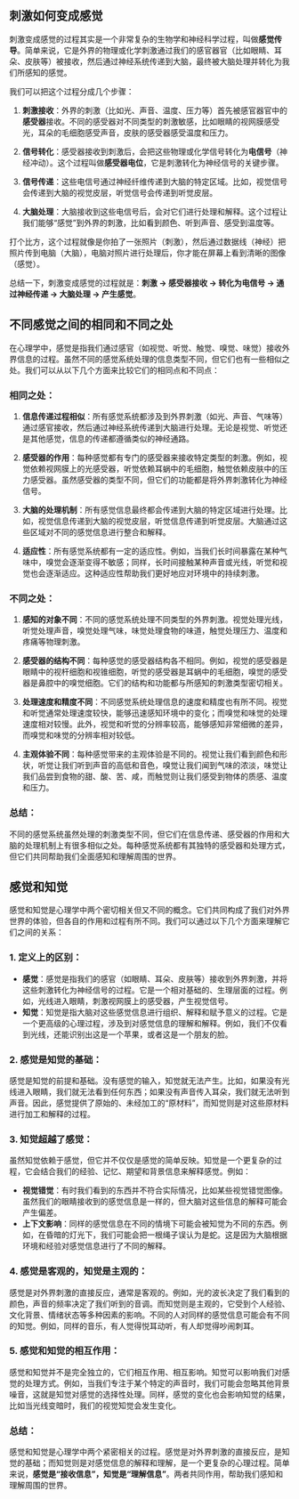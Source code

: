 ## 刺激如何变成感觉

刺激变成感觉的过程其实是一个非常复杂的生物学和神经科学过程，叫做**感觉传导**。简单来说，它是外界的物理或化学刺激通过我们的感官器官（比如眼睛、耳朵、皮肤等）被接收，然后通过神经系统传递到大脑，最终被大脑处理并转化为我们所感知的感觉。

我们可以把这个过程分成几个步骤：

1. **刺激接收**：外界的刺激（比如光、声音、温度、压力等）首先被感官器官中的**感受器**接收。不同的感受器对不同类型的刺激敏感，比如眼睛的视网膜感受光，耳朵的毛细胞感受声音，皮肤的感受器感受温度和压力。

2. **信号转化**：感受器接收到刺激后，会把这些物理或化学信号转化为**电信号**（神经冲动）。这个过程叫做**感受器电位**，它是刺激转化为神经信号的关键步骤。

3. **信号传递**：这些电信号通过神经纤维传递到大脑的特定区域。比如，视觉信号会传递到大脑的视觉皮层，听觉信号会传递到听觉皮层。

4. **大脑处理**：大脑接收到这些电信号后，会对它们进行处理和解释。这个过程让我们能够“感觉”到外界的刺激，比如看到颜色、听到声音、感受到温度等。

打个比方，这个过程就像是你拍了一张照片（刺激），然后通过数据线（神经）把照片传到电脑（大脑），电脑对照片进行处理后，你才能在屏幕上看到清晰的图像（感觉）。

总结一下，刺激变成感觉的过程就是：**刺激 → 感受器接收 → 转化为电信号 → 通过神经传递 → 大脑处理 → 产生感觉**。

## 不同感觉之间的相同和不同之处

在心理学中，感觉是指我们通过感官（如视觉、听觉、触觉、嗅觉、味觉）接收外界信息的过程。虽然不同的感觉系统处理的信息类型不同，但它们也有一些相似之处。我们可以从以下几个方面来比较它们的相同点和不同点：

### 相同之处：

1. **信息传递过程相似**：所有感觉系统都涉及到外界刺激（如光、声音、气味等）通过感官接收，然后通过神经系统传递到大脑进行处理。无论是视觉、听觉还是其他感觉，信息的传递都遵循类似的神经通路。
2. **感受器的作用**：每种感觉都有专门的感受器来接收特定类型的刺激。例如，视觉依赖视网膜上的光感受器，听觉依赖耳蜗中的毛细胞，触觉依赖皮肤中的压力感受器。虽然感受器的类型不同，但它们的功能都是将外界刺激转化为神经信号。

3. **大脑的处理机制**：所有感觉信息最终都会传递到大脑的特定区域进行处理。比如，视觉信息传递到大脑的视觉皮层，听觉信息传递到听觉皮层。大脑通过这些区域对不同的感觉信息进行整合和解释。

4. **适应性**：所有感觉系统都有一定的适应性。例如，当我们长时间暴露在某种气味中，嗅觉会逐渐变得不敏感；同样，长时间接触某种声音或光线，听觉和视觉也会逐渐适应。这种适应性帮助我们更好地应对环境中的持续刺激。

### 不同之处：

1. **感知的对象不同**：不同的感觉系统处理不同类型的外界刺激。视觉处理光线，听觉处理声音，嗅觉处理气味，味觉处理食物的味道，触觉处理压力、温度和疼痛等物理刺激。

2. **感受器的结构不同**：每种感觉的感受器结构各不相同。例如，视觉的感受器是眼睛中的视杆细胞和视锥细胞，听觉的感受器是耳蜗中的毛细胞，嗅觉的感受器是鼻腔中的嗅觉细胞。它们的结构和功能都与所感知的刺激类型密切相关。

3. **处理速度和精度不同**：不同感觉系统处理信息的速度和精度也有所不同。视觉和听觉通常处理速度较快，能够迅速感知环境中的变化；而嗅觉和味觉的处理速度相对较慢。此外，视觉和听觉的分辨率较高，能够感知非常细微的差异，而嗅觉和味觉的分辨率相对较低。

4. **主观体验不同**：每种感觉带来的主观体验是不同的。视觉让我们看到颜色和形状，听觉让我们听到声音的高低和音色，嗅觉让我们闻到气味的浓淡，味觉让我们品尝到食物的甜、酸、苦、咸，而触觉则让我们感受到物体的质感、温度和压力。

### 总结：

不同的感觉系统虽然处理的刺激类型不同，但它们在信息传递、感受器的作用和大脑的处理机制上有很多相似之处。每种感觉系统都有其独特的感受器和处理方式，但它们共同帮助我们全面感知和理解周围的世界。

## 感觉和知觉

感觉和知觉是心理学中两个密切相关但又不同的概念。它们共同构成了我们对外界世界的体验，但各自的作用和过程有所不同。我们可以通过以下几个方面来理解它们之间的关系：

### 1. **定义上的区别**：

- **感觉**：感觉是指我们的感官（如眼睛、耳朵、皮肤等）接收到外界刺激，并将这些刺激转化为神经信号的过程。它是一个相对基础的、生理层面的过程。例如，光线进入眼睛，刺激视网膜上的感受器，产生视觉信号。
- **知觉**：知觉是指大脑对这些感觉信息进行组织、解释和赋予意义的过程。它是一个更高级的心理过程，涉及到对感觉信息的理解和解释。例如，我们不仅看到光线，还能识别出这是一个苹果，或者这是一个朋友的脸。

### 2. **感觉是知觉的基础**：

感觉是知觉的前提和基础。没有感觉的输入，知觉就无法产生。比如，如果没有光线进入眼睛，我们就无法看到任何东西；如果没有声音传入耳朵，我们就无法听到声音。因此，感觉提供了原始的、未经加工的“原材料”，而知觉则是对这些原材料进行加工和解释的过程。

### 3. **知觉超越了感觉**：

虽然知觉依赖于感觉，但它并不仅仅是感觉的简单反映。知觉是一个更复杂的过程，它会结合我们的经验、记忆、期望和背景信息来解释感觉。例如：

- **视觉错觉**：有时我们看到的东西并不符合实际情况，比如某些视觉错觉图像。虽然我们的眼睛接收到的感觉信息是一样的，但大脑对这些信息的解释可能会产生偏差。
- **上下文影响**：同样的感觉信息在不同的情境下可能会被知觉为不同的东西。例如，在昏暗的灯光下，我们可能会把一根绳子误认为是蛇。这是因为大脑根据环境和经验对感觉信息进行了不同的解释。

### 4. **感觉是客观的，知觉是主观的**：

感觉是对外界刺激的直接反应，通常是客观的。例如，光的波长决定了我们看到的颜色，声音的频率决定了我们听到的音调。而知觉则是主观的，它受到个人经验、文化背景、情绪状态等多种因素的影响。不同的人对同样的感觉信息可能会有不同的知觉。例如，同样的音乐，有人觉得悦耳动听，有人却觉得吵闹刺耳。

### 5. **感觉和知觉的相互作用**：

感觉和知觉并不是完全独立的，它们相互作用、相互影响。知觉可以影响我们对感觉的处理方式。例如，当我们专注于某个特定的声音时，我们可能会忽略其他背景噪音，这就是知觉对感觉的选择性处理。同样，感觉的变化也会影响知觉的结果，比如当光线变暗时，我们的视觉知觉会发生变化。

### 总结：

感觉和知觉是心理学中两个紧密相关的过程。感觉是对外界刺激的直接反应，是知觉的基础；而知觉则是对感觉信息的解释和理解，是一个更复杂的心理过程。简单来说，**感觉是“接收信息”，知觉是“理解信息”**。两者共同作用，帮助我们感知和理解周围的世界。
